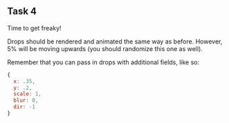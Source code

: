 ## Task 4

Time to get freaky!

Drops should be rendered and animated the same way as before. However, 5% will be moving upwards (you should randomize this one as well).

Remember that you can pass in drops with additional fields, like so:

```js
{
  x: .35,
  y: .2,
  scale: 1,
  blur: 0,
  dir: -1
}
```
